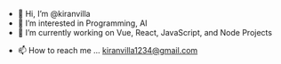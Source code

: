 - 👋 Hi, I’m @kiranvilla
- 👀 I’m interested in Programming, AI
- 🌱 I’m currently working on Vue, React, JavaScript, and Node Projects
<!--
- 💞️ I’m looking to collaborate on Vue, React, JavaScript, and Node Projects
-->
- 📫 How to reach me ... kiranvilla1234@gmail.com

<!---
kiranvilla/kiranvilla is a ✨ special ✨ repository because its `README.md` (this file) appears on your GitHub profile.
You can click the Preview link to take a look at your changes.
--->
